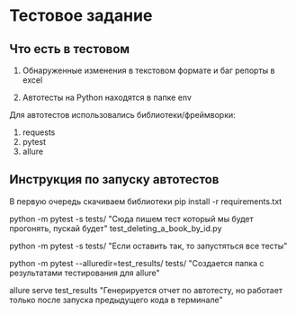 ﻿# Тестовое задание

## Что есть в тестовом

1. Обнаруженные изменения в текстовом формате и баг репорты в excel

2. Автотесты на Python находятся в папке env

Для автотестов использовались библиотеки/фреймворки:

1. requests
2. pytest
3. allure

## Инструкция по запуску автотестов

В первую очередь скачиваем библиотеки pip install -r requirements.txt

python -m pytest -s tests/ "Сюда пишем тест который мы будет прогонять, пускай будет" test_deleting_a_book_by_id.py

python -m pytest -s tests/ "Если оставить так, то запустяться все тесты"

python -m pytest --alluredir=test_results/ tests/  "Создается папка с результатами тестирования для allure"

allure serve test_results   "Генерируется отчет по автотесту, но работает только после запуска предыдущего кода в терминале"
